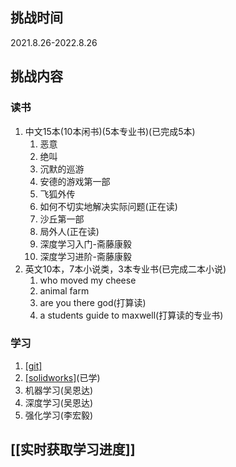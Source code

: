 ## 挑战时间
2021.8.26-2022.8.26
## 挑战内容
### 读书
1. 中文15本(10本闲书)(5本专业书)(已完成5本)
	1. 恶意
	2. 绝叫
	3. 沉默的巡游
	4. 安德的游戏第一部	
	5. 飞狐外传
	6. 如何不切实地解决实际问题(正在读)
	7. 沙丘第一部
	8. 局外人(正在读)
	9. 深度学习入门-斋藤康毅
	10. 深度学习进阶-斋藤康毅
2. 英文10本，7本小说类，3本专业书(已完成二本小说)
	1. who moved my cheese
	2. animal farm
	3. are you there god(打算读)
	4. a students guide to maxwell(打算读的专业书)

### 学习
1. [[git]](博客学习)
2. [[solidworks]](视频学习)(已学)
3. 机器学习(吴恩达)
4. 深度学习(吴恩达)
5. 强化学习(李宏毅)
## [[实时获取学习进度]]